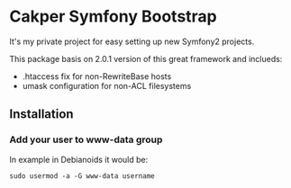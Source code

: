 Cakper Symfony Bootstrap
========================

It's my private project for easy setting up new Symfony2 projects.

This package basis on 2.0.1 version of this great framework and inclueds:

* .htaccess fix for non-RewriteBase hosts
* umask configuration for non-ACL filesystems


Installation
------------

### Add your user to www-data group

In example in Debianoids it would be:

    sudo usermod -a -G www-data username

